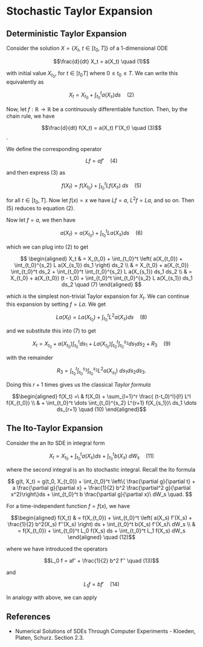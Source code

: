 # Stochastic Taylor Expansion

## Deterministic Taylor Expansion

Consider the solution $X = \{ X_t,\ t \in [t_0, T] \}$ of a 1-dimensional ODE

$$\frac{d}{dt} X_t = a(X_t) \quad (1)$$

with initial value $X_{t_0}$, for $t \in [t_0 T]$ where $0 \leq t_0 \leq T$. We can write this equivalently as

$$X_t = X_{t_0} + \int_{t_0}^t a(X_s) ds \quad (2)$$

Now, let $f : \mathbb{R} \to \mathbb{R}$ be a continuously differentiable function. Then, by the chain rule, we have

$$\frac{d}{dt} f(X_t) = a(X_t) f'(X_t) \quad (3)$$.

We define the corresponding operator

$$L f = a f' \quad (4)$$

and then express (3) as

$$f(X_t) = f(X_{t_0}) + \int_{t_0}^t L f(X_s)\ ds \quad (5)$$

for all $t \in [t_0, T]$.  Now let $f(x) = x$ we have $Lf = a$, $L^2 f = La$, and so on. Then (5) reduces to equation (2).

Now let $f=a$, we then have

$$a(X_t) = a(X_{t_0}) + \int_{t_0}^t L a(X_s) ds \quad(6)$$

which we can plug into (2) to get

$$ \begin{aligned}
X_t & = X_{t_0} + \int_{t_0}^t \left( a(X_{t_0}) + \int_{t_0}^{s_2} L a(X_{s_1}) ds_1 \right) ds_2 \\
& =  X_{t_0} + a(X_{t_0}) \int_{t_0}^t ds_2 + \int_{t_0}^t \int_{t_0}^{s_2} L a(X_{s_1}) ds_1 ds_2  \\
& =  X_{t_0} + a(X_{t_0}) (t - t_0) + \int_{t_0}^t \int_{t_0}^{s_2} L a(X_{s_1}) ds_1 ds_2 \quad (7)
\end{aligned} $$

which is the simplest non-trivial Taylor expansion for $X_t$.  We can continue this expansion by setting $f=La$. We get

$$La(X_t) = La(X_{t_0}) + \int_{t_0}^t L^2 a(X_s) ds \quad(8)$$

and we substitute this into (7) to get

$$X_t = X_{t_0} + a(X_{t_0}) \int_{t_0}^t ds_1 + La(X_{t_0}) \int_{t_0}^t \int_{t_0}^{s_2} ds_1 ds_2 + R_3 \quad (9)$$

with the remainder

$$R_3 = \int_{t_0}^t \int_{t_0}^{s_3} \int_{t_0}^{s_2} L^2 a(X_{s_1})\ ds_1 ds_2 ds_3 . $$

Doing this $r+1$ times gives us the classical *Taylor formula*

$$\begin{aligned}
f(X_t) =\ & f(X_0) + \sum_{l=1}^r \frac{ (t-t_0)^l}{l!} L^l f(X_{t_0}) \\
& + \int_{t_0}^t \dots \int_{t_0}^{s_2} L^{r+1} f(X_{s_1})\ ds_1 \dots ds_{r+1} \quad (10)
\end{aligned}$$

## The Ito-Taylor Expansion

Consider the an Ito SDE in integral form

$$ X_t = X_{t_0} + \int_{t_0}^t a(X_s) ds + \int_{t_0}^t b(X_s)\ dW_s \quad (11) $$

where the second integral is an Ito stochastic integral. Recall the Ito formula

$$
g(t, X_t) = g(t_0, X_{t_0})  + \int_{t_0}^t \left\{ \frac{\partial g}{\partial t} + a \frac{\partial g}{\partial x} + \frac{1}{2} b^2 \frac{\partial^2 g}{\partial x^2}\right\}ds + \int_{t_0}^t b \frac{\partial g}{\partial x}\ dW_s \quad.
$$

For a time-independent function $f=f(x)$, we have

$$\begin{aligned}
f(X_t) & = f(X_{t_0})  + \int_{t_0}^t \left( a(X_s) f'(X_s) + \frac{1}{2} b^2(X_s) f''(X_s) \right) ds + \int_{t_0}^t b(X_s) f'(X_s)\ dW_s \\
& = f(X_{t_0}) + \int_{t_0}^t L_0 f(X_s) ds + \int_{t_0}^t L_1 f(X_s) dW_s
\end{aligned} \quad (12)$$

where we have introduced the operators

$$L_0 f = af' + \frac{1}{2} b^2 f'' \quad (13)$$

and

$$L_1 f = b f' \quad (14)$$

In analogy with above, we can apply 

## References

- Numerical Solutions of SDEs Through Computer Experiments - Kloeden, Platen, Schurz. Section 2.3.
<!--stackedit_data:
eyJoaXN0b3J5IjpbLTE2NzIxODAwODMsNzUwNDU4NjU0LDE0MD
czODI0NDIsLTI5NDkwNzQ4MCwtMjkxMTEyMzAsLTc5MjQyNjYx
NywxNTU3MDg0MDMxLDEyOTIwOTI1NjEsMTg1NTI5NTkwOSwtMz
c0MzMzNjhdfQ==
-->